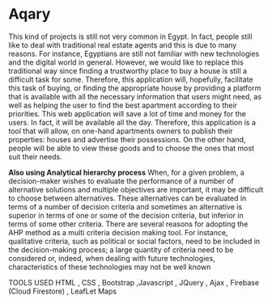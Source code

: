 # Aqary
This kind of projects is still not very common in Egypt. In fact, people still like to
deal with traditional real estate agents and this is due to many reasons. For instance,
Egyptians are still not familiar with new technologies and the digital world in general.
However, we would like to replace this traditional way since finding a trustworthy
place to buy a house is still a difficult task for some. Therefore, this application will,
hopefully, facilitate this task of buying, or finding the appropriate house by providing
a platform that is available with all the necessary information that users might need,
as well as helping the user to find the best apartment according to their priorities. This
web application will save a lot of time and money for the users. In fact, it will be
available all the day. Therefore, this application is a tool that will allow, on one-hand
apartments owners to publish their properties: houses and advertise their possessions.
On the other hand, people will be able to view these goods and to choose the ones that
most suit their needs.


**Also using Analytical hierarchy process**
When, for a given problem, a decision-maker wishes to evaluate the performance of a
number of alternative solutions and multiple objectives are important, it may be
difficult to choose between alternatives. These alternatives can be evaluated in terms
of a number of decision criteria and sometimes an alternative is superior in terms of
one or some of the decision criteria, but inferior in terms of some other criteria. There
are several reasons for adopting the AHP method as a multi criteria decision making
tool. For instance, qualitative criteria, such as political or social factors, need to be
included in the decision-making process; a large quantity of criteria need to be
considered or, indeed, when dealing with future technologies, characteristics of these
technologies may not be well known



TOOLS USED
HTML , CSS , Bootstrap ,Javascript , JQuery , Ajax , Firebase (Cloud Firestore) , LeafLet Maps  
